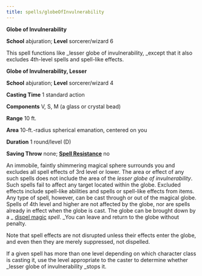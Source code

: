 ```yaml
---
title: spells/globeOfInvulnerability
---
```

 **Globe of Invulnerability**

**School** abjuration; **Level** sorcerer/wizard 6

This spell functions like _lesser globe of invulnerability, _except that it also excludes 4th-level spells and spell-like effects.

**Globe of Invulnerability, Lesser**

**School** abjuration; **Level** sorcerer/wizard 4

**Casting Time** 1 standard action

**Components** V, S, M (a glass or crystal bead)

**Range** 10 ft.

**Area** 10-ft.-radius spherical emanation, centered on you

**Duration** 1 round/level (D)

**Saving Throw** none; **[Spell Resistance](../glossary#_spell-resistance)** no

An immobile, faintly shimmering magical sphere surrounds you and excludes all spell effects of 3rd level or lower. The area or effect of any such spells does not include the area of the _lesser globe of invulnerability_. Such spells fail to affect any target located within the globe. Excluded effects include spell-like abilities and spells or spell-like effects from items. Any type of spell, however, can be cast through or out of the magical globe. Spells of 4th level and higher are not affected by the globe, nor are spells already in effect when the globe is cast. The globe can be brought down by a _ [dispel magic](dispelMagic#_dispel-magic) _spell_. _You can leave and return to the globe without penalty.

Note that spell effects are not disrupted unless their effects enter the globe, and even then they are merely suppressed, not dispelled.

If a given spell has more than one level depending on which character class is casting it, use the level appropriate to the caster to determine whether _lesser globe of invulnerability _stops it.


